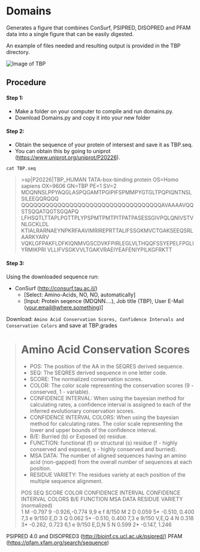 # Domains
Generates a figure that combines ConSurf, PSIPRED, DISOPRED and PFAM data into a single figure that can be easily digested.

An example of files needed and resulting output is provided in the TBP directory.

![Image of TBP](https://github.com/avibpatel/Domains/blob/master/TBP/TBP.png)

## Procedure

#### Step 1:
- Make a folder on your computer to compile and run domains.py.
- Download Domains.py and copy it into your new folder 

#### Step 2:
- Obtain the sequence of your protein of intersest and save it as TBP.seq. 
- You can obtain this by going to uniprot (https://www.uniprot.org/uniprot/P20226). 

`cat TBP.seq`

>\>sp|P20226|TBP_HUMAN TATA-box-binding protein OS=Homo sapiens OX=9606 GN=TBP PE=1 SV=2\
>MDQNNSLPPYAQGLASPQGAMTPGIPIFSPMMPYGTGLTPQPIQNTNSLSILEEQQRQQQ
>QQQQQQQQQQQQQQQQQQQQQQQQQQQQQQQQQQQAVAAAAVQQSTSQQATQGTSGQAPQ
>LFHSQTLTTAPLPGTTPLYPSPMTPMTPITPATPASESSGIVPQLQNIVSTVNLGCKLDL
>KTIALRARNAEYNPKRFAAVIMRIREPRTTALIFSSGKMVCTGAKSEEQSRLAARKYARV
>VQKLGFPAKFLDFKIQNMVGSCDVKFPIRLEGLVLTHQQFSSYEPELFPGLIYRMIKPRI
>VLLIFVSGKVVLTGAKVRAEIYEAFENIYPILKGFRKTT

#### Step 3:
Using the downloaded sequence run: 
- ConSurf (http://consurf.tau.ac.il/)
    - [Select: Amino-Acids, NO, NO, automatically]
    - [Input: Protein seqence (MDQNN....), Job title (TBP), User E-Mail (your.email@where.something)]

Download: `Amino Acid Conservation Scores, Confidence Intervals and Conservation Colors` and save at TBP.grades

>	 Amino Acid Conservation Scores
>	===============================
>
>- POS: The position of the AA in the SEQRES derived sequence.
>- SEQ: The SEQRES derived sequence in one letter code.
>- SCORE: The normalized conservation scores.
>- COLOR: The color scale representing the conservation scores (9 - conserved, 1 - variable).
>- CONFIDENCE INTERVAL: When using the bayesian method for calculating rates, a confidence interval is assigned to each of the inferred evolutionary conservation scores.
>- CONFIDENCE INTERVAL COLORS: When using the bayesian method for calculating rates. The color scale representing the lower and upper bounds of the confidence interval.
>- B/E: Burried (b) or Exposed (e) residue.
>- FUNCTION: functional (f) or structural (s) residue (f - highly conserved and exposed, s - highly conserved and burried).
>- MSA DATA: The number of aligned sequences having an amino acid (non-gapped) from the overall number of sequences at each position.
>- RESIDUE VARIETY: The residues variety at each position of the multiple sequence alignment.
>
> POS	 SEQ	SCORE		COLOR	CONFIDENCE INTERVAL	CONFIDENCE INTERVAL COLORS	B/E	FUNCTION	MSA DATA	RESIDUE VARIETY
    	    	(normalized)	        	               
>   1	   M	-0.797		  9	-0.926,-0.774			    9,9			  e	       f	   8/150	M
>   2	   D	 0.059		  5*	-0.510, 0.400			    7,3			  e	        	   9/150	E,D
>   3	   Q	 0.062		  5*	-0.510, 0.400			    7,3			  e	        	   9/150	V,E,Q
>   4	   N	 0.318		  3*	-0.262, 0.723			    6,1			  e	        	   9/150	E,D,N
>   5	   N	 0.599		  2*	-0.147, 1.246			    



PSIPRED 4.0 and DISOPRED3 (http://bioinf.cs.ucl.ac.uk/psipred/)
PFAM (https://pfam.xfam.org/search/sequence)





